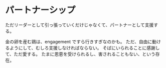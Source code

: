 # パートナーシップ

ただリーダーとして引っ張っていくだけじゃなくて、パートナーとして支援する。

金の卵を産む鶏は、engagement ですら行きすぎなのかも。
ただ、自由に動けるようにして、むしろ支援しなければならない。
そばにいられることに感謝して、ただ愛する。
たまに恩恵を受けられるし、害されることもない、という存在。
